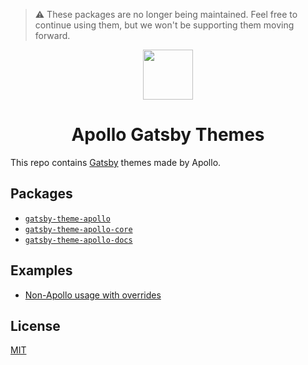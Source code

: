 > ⚠️ These packages are no longer being maintained. Feel free to continue using them, but we won't be supporting them moving forward.

<div align="center">
  <img height="80" src="https://i.imgur.com/RcWoDL4.png">
  <h1 align="center">Apollo Gatsby Themes</h1>
</div>

This repo contains [Gatsby](https://gatsbyjs.org) themes made by Apollo. 

## Packages

- [`gatsby-theme-apollo`](./packages/gatsby-theme-apollo)
- [`gatsby-theme-apollo-core`](./packages/gatsby-theme-apollo-core)
- [`gatsby-theme-apollo-docs`](./packages/gatsby-theme-apollo-docs)

## Examples

- [Non-Apollo usage with overrides](./example)

## License

[MIT](./LICENSE)
